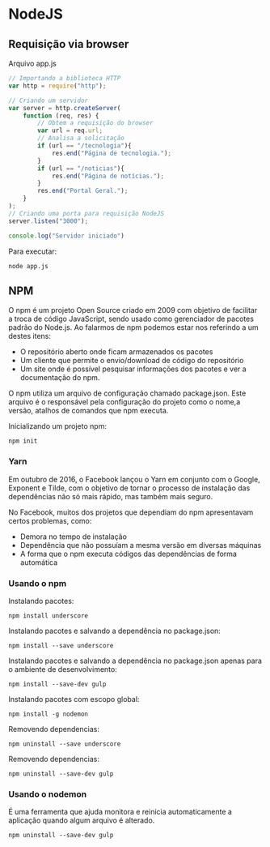 # NodeJS


## Requisição via browser

Arquivo app.js

```js
// Importando a biblioteca HTTP
var http = require("http");

// Criando um servidor
var server = http.createServer(
    function (req, res) {
        // Obtem a requisição do browser
        var url = req.url;
        // Analisa a solicitação
        if (url == "/tecnologia"){
            res.end("Página de tecnologia.");     
        }
        if (url == "/noticias"){
            res.end("Página de notícias.");
        }
        res.end("Portal Geral.");
    }
);
// Criando uma porta para requisição NodeJS
server.listen("3000");

console.log("Servidor iniciado")

```

Para executar:

```
node app.js
```


## NPM

O npm é um projeto Open Source criado em 2009 com objetivo de facilitar a troca de código JavaScript, sendo usado como gerenciador de pacotes padrão do Node.js. Ao falarmos de npm podemos estar nos referindo a um destes itens:

- O repositório aberto onde ficam armazenados os pacotes
- Um cliente que permite o envio/download de código do repositório
- Um site onde é possível pesquisar informações dos pacotes e ver a documentação do npm.

O npm utiliza um arquivo de configuração chamado package.json. Este arquivo é o responsável pela configuração do projeto como o nome,a versão, atalhos de comandos que npm executa.

Inicializando um projeto npm:

```
npm init
```


### Yarn

Em outubro de 2016, o Facebook lançou o Yarn em conjunto com o Google, Exponent e Tilde, com o objetivo de tornar o processo de instalação das dependências não só mais rápido, mas também mais seguro.

No Facebook, muitos dos projetos que dependiam do npm apresentavam certos problemas, como:

- Demora no tempo de instalação
- Dependência que não possuíam a mesma versão em diversas máquinas
- A forma que o npm executa códigos das dependências de forma automática


### Usando o npm

Instalando pacotes:

```
npm install underscore
```

Instalando pacotes e salvando a dependência no package.json:

```
npm install --save underscore
```

Instalando pacotes e salvando a dependência no package.json apenas para o ambiente de desenvolvimento:

```
npm install --save-dev gulp
```

Instalando pacotes com escopo global:

```
npm install -g nodemon
```

Removendo dependencias:

```
npm uninstall --save underscore 
```

Removendo dependencias:

```
npm uninstall --save-dev gulp 
```


### Usando o nodemon

É uma ferramenta que ajuda monitora e reinicia automaticamente a aplicação quando algum arquivo é alterado.

```
npm uninstall --save-dev gulp 
```
